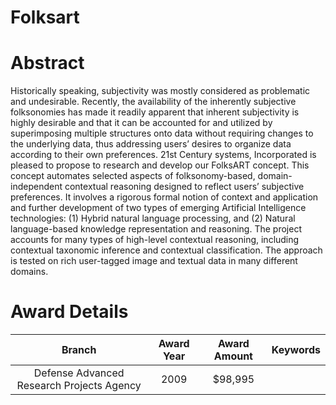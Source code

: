
Folksart
========

# Abstract


Historically speaking, subjectivity was mostly considered as problematic and undesirable. Recently, the availability of the inherently subjective folksonomies has made it readily apparent that inherent subjectivity is highly desirable and that it can be accounted for and utilized by superimposing multiple structures onto data without requiring changes to the underlying data, thus addressing users’ desires to organize data according to their own preferences. 21st Century systems, Incorporated is pleased to propose to research and develop our FolksART concept. This concept automates selected aspects of folksonomy-based, domain-independent contextual reasoning designed to reflect users’ subjective preferences. It involves a rigorous formal notion of context and application and further development of two types of emerging Artificial Intelligence technologies: (1) Hybrid natural language processing, and (2) Natural language-based knowledge representation and reasoning. The project accounts for many types of high-level contextual reasoning, including contextual taxonomic inference and contextual classification. The approach is tested on rich user-tagged image and textual data in many different domains.  

# Award Details

|Branch|Award Year|Award Amount|Keywords|
| :---: | :---: | :---: | :---: |
|Defense Advanced Research Projects Agency|2009|$98,995||
